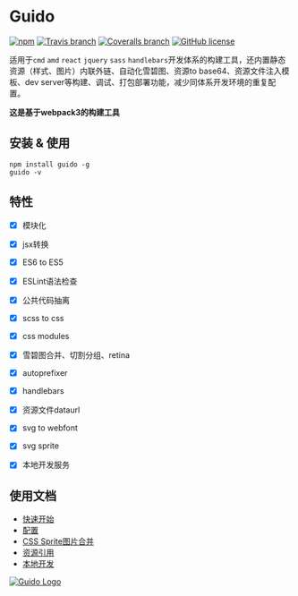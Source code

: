 # Guido

[![npm](https://img.shields.io/npm/v/guido.svg)](https://www.npmjs.com/package/guido)
[![Travis branch](https://img.shields.io/travis/zuzucheFE/guido/3.x.svg)](https://travis-ci.org/zuzucheFE/guido)
[![Coveralls branch](https://img.shields.io/coveralls/zuzucheFE/guido/master.svg)](https://coveralls.io/github/zuzucheFE/guido)
[![GitHub license](https://img.shields.io/badge/license-MIT-blue.svg)](https://raw.githubusercontent.com/kidney/guido/master/LICENSE)

适用于`cmd` `amd` `react` `jquery` `sass` `handlebars`开发体系的构建工具，还内置静态资源（样式、图片）内联外链、自动化雪碧图、资源to base64、资源文件注入模板、dev server等构建、调试、打包部署功能，减少同体系开发环境的重复配置。

**这是基于webpack3的构建工具**


## 安装 & 使用

```shell
npm install guido -g
guido -v
```



## 特性

- [x] 模块化
- [x] jsx转换
- [x] ES6 to ES5
- [x] ESLint语法检查
- [x] 公共代码抽离
- [x] scss to css
- [x] css modules
- [x] 雪碧图合并、切割分组、retina
- [x] autoprefixer
- [x] handlebars
- [x] 资源文件dataurl
- [x] svg to webfont
- [x] svg sprite
- [x] 本地开发服务




## 使用文档

- [快速开始](https://github.com/zuzucheFE/guido/blob/master/docs/get-started.md)
- [配置](https://github.com/zuzucheFE/guido/blob/master/docs/configuration.md)
- [CSS Sprite图片合并](https://github.com/zuzucheFE/guido/blob/master/docs/css-images-sprite.md)
- [资源引用](https://github.com/zuzucheFE/guido/blob/master/docs/resource-reference.md)
- [本地开发](https://github.com/zuzucheFE/guido/blob/master/docs/dev-server.md)


[![Guido Logo](https://cldup.com/VRIcicgf5s.jpg)](https://github.com/zuzucheFE/guido)
